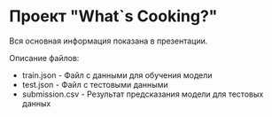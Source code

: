 # Проект "What\`s Cooking?" 
Вся основная информация показана в презентации.

Описание файлов:
* train.json - Файл с данными для обучения модели
* test.json - Файл с тестовыми данными
* submission.csv - Результат предсказания модели для тестовых данных
